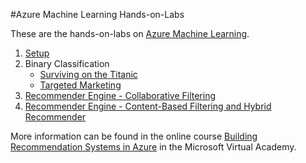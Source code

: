 #Azure Machine Learning Hands-on-Labs

These are the hands-on-labs on [Azure Machine Learning](http://studio.azureml.net).

1. [Setup](https://github.com/oliviak/Recommender-in-Azure/tree/master/2%20Targeted%20Marketing#prerequisites)
2. Binary Classification
   - [Surviving on the Titanic](http://gallery.cortanaanalytics.com/Experiment/Tutorial-Building-a-classification-model-in-Azure-ML-8)
   - [Targeted Marketing](https://github.com/oliviak/Recommender-in-Azure/tree/master/2%20Targeted%20Marketing)
3. [Recommender Engine - Collaborative Filtering](https://github.com/oliviak/Recommender-in-Azure/tree/master/3%20Collaborative%20Filtering)
4. [Recommender Engine - Content-Based Filtering and Hybrid Recommender](https://github.com/oliviak/Recommender-in-Azure/tree/master/4%20Content-Filtering%20and%20Hybrid%20recommender)

More information can be found in the online course [Building Recommendation Systems in Azure](https://www.microsoftvirtualacademy.com/en-us/training-courses/building-recommendation-systems-in-azure-13765) in the Microsoft Virtual Academy.
